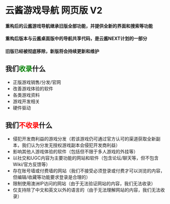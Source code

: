 # 云酱游戏导航 网页版 V2
#### 重构后的云酱游戏导航继承旧版全部功能，并提供全新的界面和搜索等功能
#### 重构后版本与云酱桌面版中的导航共享代码，是云酱NEXT计划的一部分
#### 旧版已经被彻底移除，新版将会持续更新和维护



## 我们<font color="green">收录</font>什么
+ 正版游戏销售/分发/官网  
+ 改善游戏体验的软件  
+ 各类游戏资料  
+ 游戏开发相关  
+ 硬件驱动  
## 我们<font color="red">不收录</font>什么
+ 侵犯开发商利益的游戏分发（若该游戏仍可通过官方认可的渠道获取全新副本，我们认为分发无授权游戏副本会侵犯开发商利益）  
+ 影响其他人游戏体验的软件（包括但不限于多人游戏的外挂等）  
+ 以社交和UGC内容为主要功能的网站和软件（包含论坛/聊天等，但不包含Wiki/官方反馈等）  
+ 存在账号墙或付费墙的网站（我们不接受必须登录或付费才可以浏览的内容，但编辑/收藏等功能要求登录是合理的）  
+ 限制使用澳洲IP访问的网站（由于无法验证网站的内容，我们无法收录）  
+ 仅支持除了中文和英文以外的语言的（由于无法理解网站的内容，我们无法收录）  
